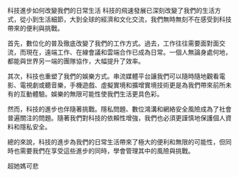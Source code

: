 科技進步如何改變我們的日常生活
科技的飛速發展已深刻改變了我們的生活方式，從小到生活細節，大到全球的經濟和文化交流，我們無時無刻不在感受到科技帶來的便利與挑戰。

首先，數位化的普及徹底改變了我們的工作方式。過去，工作往往需要面對面交流，而現在，遠端工作、在線會議和雲端合作已成為日常。一個人無論身處何地，都能與世界另一端的團隊協作，大幅提升了效率。

其次，科技也重塑了我們的娛樂方式。串流媒體平台讓我們可以隨時隨地觀看電影、電視劇或聽音樂，手機遊戲、虛擬實境和擴增實境技術更是為我們帶來前所未有的互動體驗。娛樂的無限可能性使我們生活更具色彩。

然而，科技的進步也伴隨著挑戰。隱私問題、數位鴻溝和網絡安全風險成為了社會普遍關注的問題。隨著我們對科技的依賴性增強，我們也必須更謹慎地保護個人資料和隱私安全。

總的來說，科技的進步為我們的日常生活帶來了極大的便利和無限的可能性，但同時也需要我們在享受這些進步的同時，學會管理其中的風險與挑戰。


超她媽可悲